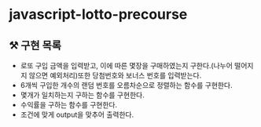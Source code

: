 # javascript-lotto-precourse

## ⚒️ 구현 목록
- 로또 구입 금액을 입력받고, 이에 따른 몇장을 구매하였는지 구한다.(나누어 떨어지지 않으면 예외처리)또한 당첨번호와 보너스 번호를 입력받는다.
- 6개씩 구입한 개수의 랜덤 번호를 오름차순으로 정렬하는 함수를 구현한다.
- 몇개가 일치하는지 구하는 함수를 구현한다.
- 수익률을 구하는 함수를 구현한다.
- 조건에 맞게 output을 맞추어 출력한다.